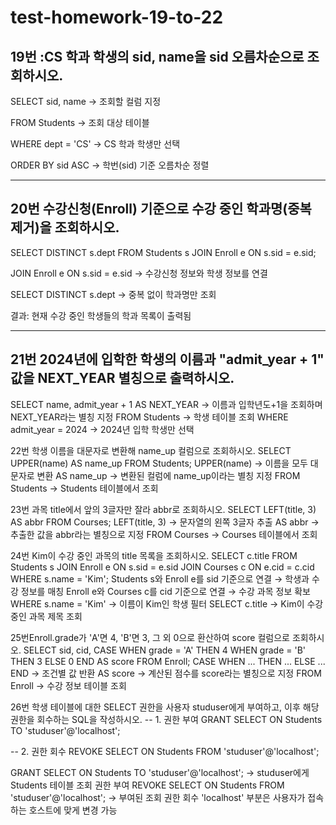 # test-homework-19-to-22
## 19번 :CS 학과 학생의 sid, name을 sid 오름차순으로 조회하시오.

SELECT sid, name → 조회할 컬럼 지정

FROM Students → 조회 대상 테이블

WHERE dept = 'CS' → CS 학과 학생만 선택

ORDER BY sid ASC → 학번(sid) 기준 오름차순 정렬

---

## 20번 수강신청(Enroll) 기준으로 수강 중인 학과명(중복 제거)을 조회하시오.


SELECT DISTINCT s.dept
FROM Students s
JOIN Enroll e ON s.sid = e.sid;

JOIN Enroll e ON s.sid = e.sid → 수강신청 정보와 학생 정보를 연결

SELECT DISTINCT s.dept → 중복 없이 학과명만 조회

결과: 현재 수강 중인 학생들의 학과 목록이 출력됨

---


## 21번 2024년에 입학한 학생의 이름과 "admit_year + 1" 값을 NEXT_YEAR 별칭으로 출력하시오.

SELECT name, admit_year + 1 AS NEXT_YEAR → 이름과 입학년도+1을 조회하며 NEXT_YEAR라는 별칭 지정
FROM Students → 학생 테이블 조회
WHERE admit_year = 2024 → 2024년 입학 학생만 선택

22번 학생 이름을 대문자로 변환해 name_up 컬럼으로 조회하시오.
SELECT UPPER(name) AS name_up
FROM Students;
UPPER(name) → 이름을 모두 대문자로 변환
AS name_up → 변환된 컬럼에 name_up이라는 별칭 지정
FROM Students → Students 테이블에서 조회

23번 과목 title에서 앞의 3글자만 잘라 abbr로 조회하시오.
SELECT LEFT(title, 3) AS abbr
FROM Courses;
LEFT(title, 3) → 문자열의 왼쪽 3글자 추출
AS abbr → 추출한 값을 abbr라는 별칭으로 지정
FROM Courses → Courses 테이블에서 조회

24번 Kim이 수강 중인 과목의 title 목록을 조회하시오.
SELECT c.title
FROM Students s
JOIN Enroll e ON s.sid = e.sid
JOIN Courses c ON e.cid = c.cid
WHERE s.name = 'Kim';
Students s와 Enroll e를 sid 기준으로 연결 → 학생과 수강 정보를 매칭
Enroll e와 Courses c를 cid 기준으로 연결 → 수강 과목 정보 확보
WHERE s.name = 'Kim' → 이름이 Kim인 학생 필터
SELECT c.title → Kim이 수강 중인 과목 제목 조회

25번Enroll.grade가 'A'면 4, 'B'면 3, 그 외 0으로 환산하여 score 컬럼으로 조회하시오.
SELECT sid, cid,
       CASE 
           WHEN grade = 'A' THEN 4
           WHEN grade = 'B' THEN 3
           ELSE 0
       END AS score
FROM Enroll;
CASE WHEN ... THEN ... ELSE ... END → 조건별 값 반환
AS score → 계산된 점수를 score라는 별칭으로 지정
FROM Enroll → 수강 정보 테이블 조회

26번 학생 테이블에 대한 SELECT 권한을 사용자 studuser에게 부여하고, 이후 해당 권한을 회수하는 SQL을 작성하시오.
-- 1. 권한 부여
GRANT SELECT ON Students TO 'studuser'@'localhost';

-- 2. 권한 회수
REVOKE SELECT ON Students FROM 'studuser'@'localhost';

GRANT SELECT ON Students TO 'studuser'@'localhost'; → studuser에게 Students 테이블 조회 권한 부여
REVOKE SELECT ON Students FROM 'studuser'@'localhost'; → 부여된 조회 권한 회수
'localhost' 부분은 사용자가 접속하는 호스트에 맞게 변경 가능
